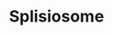 ---
authors:
- Scm3
description: ''
last-edited: 2018-09-30
organisms:
- Danio rerio
redirect_from:
- /index.php/Pathway:WP4359
- /instance/WP4359
revision: null
schema-jsonld:
- '@context': https://schema.org/
  '@id': https://wikipathways.github.io/pathways/WP4359.html
  '@type': Dataset
  creator:
    '@type': Organization
    name: WikiPathways
  description: ''
  keywords:
  - ACIN1
  - 'DDX5 '
  - HSPA1L
  - PRP16
  - PRP17
  - PRP18
  - PRP2
  - PRP22
  - PRP43
  - PRP5
  - PRPF4B
  - 'RBM8A '
  - 'SF3B3 '
  - SLU7
  - SNW1
  - 'SRSF1 '
  - SRSF3
  - SRSF5
  - SRSF6
  - SRSF8
  - SRSF9
  - TRA2A
  - U2AF2
  - UAP56
  license: CC0
  name: Splisiosome
seo: CreativeWork
title: Splisiosome
wpid: WP4359
---